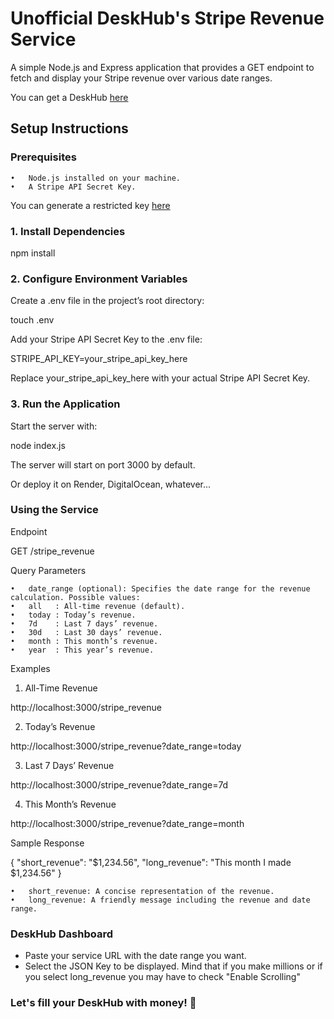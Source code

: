 # Unofficial DeskHub's Stripe Revenue Service

A simple Node.js and Express application that provides a GET endpoint to fetch and display your Stripe revenue over various date ranges.

You can get a DeskHub [here](https://getdeskhub.com)

## Setup Instructions

### Prerequisites

	•	Node.js installed on your machine.
	•	A Stripe API Secret Key.

You can generate a restricted key [here](https://dashboard.stripe.com/apikeys/create?name=DeskHub%20Service&permissions%5B%5D=rak_charge_read&permissions%5B%5D=rak_subscription_read)

### 1. Install Dependencies

npm install

### 2. Configure Environment Variables

Create a .env file in the project’s root directory:

touch .env

Add your Stripe API Secret Key to the .env file:

STRIPE_API_KEY=your_stripe_api_key_here

Replace your_stripe_api_key_here with your actual Stripe API Secret Key.

### 3. Run the Application

Start the server with:

node index.js

The server will start on port 3000 by default.

Or deploy it on Render, DigitalOcean, whatever...

### Using the Service

Endpoint

GET /stripe_revenue

Query Parameters

	•	date_range (optional): Specifies the date range for the revenue calculation. Possible values:
	•	all   : All-time revenue (default).
	•	today : Today’s revenue.
	•	7d    : Last 7 days’ revenue.
	•	30d   : Last 30 days’ revenue.
	•	month : This month’s revenue.
	•	year  : This year’s revenue.

Examples

1. All-Time Revenue

http://localhost:3000/stripe_revenue

2. Today’s Revenue

http://localhost:3000/stripe_revenue?date_range=today

3. Last 7 Days’ Revenue

http://localhost:3000/stripe_revenue?date_range=7d

4. This Month’s Revenue

http://localhost:3000/stripe_revenue?date_range=month

Sample Response

{
  "short_revenue": "$1,234.56",
  "long_revenue": "This month I made $1,234.56"
}

	•	short_revenue: A concise representation of the revenue.
	•	long_revenue: A friendly message including the revenue and date range.

### DeskHub Dashboard

 - Paste your service URL with the date range you want.
 - Select the JSON Key to be displayed. Mind that if you make millions or if you select long_revenue you may have to check "Enable Scrolling"

### Let's fill your DeskHub with money! 🤑
